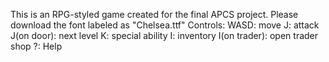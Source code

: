 This is an RPG-styled game created for the final APCS project.
Please download the font labeled as "Chelsea.ttf"
Controls:
WASD: move
J: attack
J(on door): next level
K: special ability
I: inventory
I(on trader): open trader shop
?: Help
